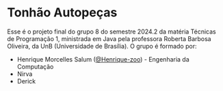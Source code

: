 # Tonhão Autopeças
Esse é o projeto final do grupo 8 do semestre 2024.2 da matéria Técnicas de Programação 1, ministrada em Java pela professora Roberta Barbosa Oliveira, da UnB (Universidade de Brasília).
O grupo é formado por:
- Henrique Morcelles Salum ([@Henrique-zoo](https://github.com/Henrique-zoo)) - Engenharia da Computação
- Nirva
- Derick
